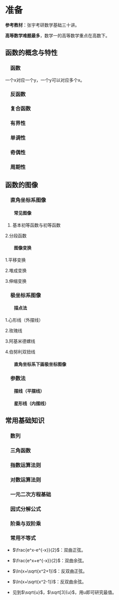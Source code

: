 # 准备

**参考教材**：张宇考研数学基础三十讲。

**高等数学难题最多**，数学一的高等数学重点在高数下。

## 函数的概念与特性

### &emsp;函数

一个x对应一个y，一个y可以对应多个x。

### &emsp;反函数

### &emsp;复合函数

### &emsp;有界性

### &emsp;单调性

### &emsp;奇偶性

### &emsp;周期性

## 函数的图像

### &emsp;直角坐标系图像

#### &emsp;&emsp;常见图像

1. 基本初等函数与初等函数

2.分段函数

#### &emsp;&emsp;图像变换

1.平移变换

2.堆成变换

3.伸缩变换

### &emsp;极坐标系图像

#### &emsp;&emsp;描点法

1.心形线（外摆线）

2.玫瑰线

3.阿基米德螺线

4.伯努利双扭线

#### &emsp;&emsp;直角坐标系下画极坐标图像

### &emsp;参数法

#### &emsp;&emsp;摆线（平摆线）

#### &emsp;&emsp;星形线（内摆线）

## 常用基础知识

### &emsp;数列

### &emsp;三角函数

### &emsp;指数运算法则

### &emsp;对数运算法则

### &emsp;一元二次方程基础

### &emsp;因式分解公式

### &emsp;阶乘与双阶乘

### &emsp;常用不等式

+ $\frac{e^x-e^{-x}}{2}$：双曲正弦。
+ $\frac{e^x+e^{-x}}{2}$：双曲余弦。
+ $\ln(x+\sqrt{x^2+1})$：反双曲正弦。
+ $\ln(x+\sqrt{x^2-1})$：反双曲余弦。

+ 见到$\sqrt{u}$，$\sqrt[3]{u}$，用u即可研究最值。

